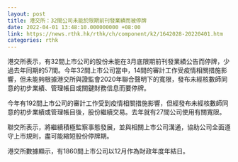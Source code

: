 ```yaml
---
layout: post
title: 港交所：32間公司未能於限期前刊發業績而被停牌
date: 2022-04-01 13:48:10.000000000 +08:00
link: https://news.rthk.hk/rthk/ch/component/k2/1642028-20220401.htm
categories: rthk
---
```


港交所表示，有32間上市公司的股份未能在3月底限期前刊發業績公告而停牌，少過去年同期的57間。今年32間上市公司當中，14間的審計工作受疫情相關措施影響，但未能夠根據港交所與證監會2020年聯合聲明下的寬限，發布未經核數師同意的初步業績、管理帳目或關鍵財務信息而要停牌。

今年有192間上市公司的審計工作受到疫情相關措施影響，但經發布未經核數師同意的初步業績或管理帳目後，股份繼續交易。去年就有27間公司使用有關寬限。

聯交所表示，將繼續積極監察事態發展，並與相關上市公司溝通，協助公司全面遵守上市規則，盡可能縮短股份停牌期。

港交所數據顯示，有1860間上市公司以12月作為財政年度年結日。

